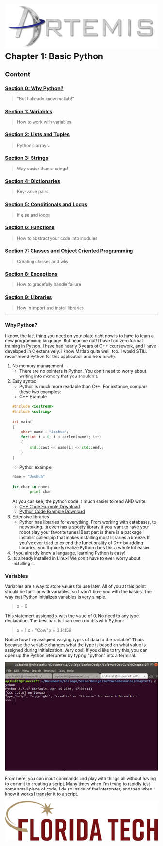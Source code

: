 ![](../images/artemis.png)
Chapter 1: Basic Python
=====

## Content

### [Section 0: Why Python?](#why-python)
> "But I already know matlab!"
### [Section 1: Variables](#variables)
> How to work with variables
### [Section 2: Lists and Tuples](LISTS.md)
> Pythonic arrays
### [Section 3: Strings](STRINGS.md)
> Way easier than c-srings!
### [Section 4: Dictionaries](DICTS.md)
> Key-value pairs
### [Section 5: Conditionals and Loops](LOOPS.md)
> If else and loops
### [Section 6: Functions](FUNC.md)
> How to abstract your code into modules
### [Section 7: Classes and Object Oriented Programming](CLASS.md)
> Creating classes and why
### [Section 8: Exceptions](TRYCATCH.md)
> How to gracefully handle failure
### [Section 9: Libraries](LIBRARIES.md)
> How in import and install libraries
-----

### Why Python?

I know, the last thing you need on your plate right now is to have to learn a new programming language. But hear me out! I have had zero formal training in Python. I have had nearly 3 years of C++ coursework, and I have developed in C extensively. I know Matlab quite well, too. I would STILL recommend Python for this application and here is why:

1. No memory management
	* There are no pointers in Python. You don't need to worry about writing into memory that you shouldn't.
2. Easy syntax
	* Python is much more readable than C++. For instance, compare these two examples:
	* C++ Example
	```c++
	#include <iostream>
	#include <cstring>

	int main()
	{
		char* name = "Joshua";
		for(int i = 0; i < strlen(name); i++)
		{
			std::cout << name[i] << std::endl;
		}
	}
	```
	* Python example
	```python
	name = "Joshua"

	for char in name:
    		print char
	```
	As you can see, the python code is much easier to read AND write.
	* [C++ Code Example Download](name.cpp)
	* [Python Code Example Download](name.py)
3. Extensive libraries
	* Python has libraries for everything. From working with databases, to networking...it even has a spotify library if you want to have your robot play your favorite tunes! Best part is there is a package installer called pip that makes installing most libraries a breeze. If you've ever tried to extend the functionality of C++ by adding libraries, you'll quickly realize Python does this a whole lot easier.
4. If you already know a language, learning Python is easy!
5. Its already installed in Linux! We don't have to even worry about installing it.

### Variables

Variables are a way to store values for use later. All of you at this point should be familiar with variables, so I won't bore you with the basics. The way that Python initializes variables is very simple.

> x = 0

This statement assigned x with the value of 0. No need to any type declaration. The best part is I can even do this with Python:

> x = 1
> x = "Cow"
> x = 3.14159

Notice how I've assigned varying types of data to the variable? Thats because the variable changes what the type is based on what value is assigned during initialization. Very cool! If you'd like to try this, you can open up the Python interpreter by typing "python" into a terminal.

![](images/interpreter.png)

From here, you can input commands and play with things all without having to commit to creating a script. Many times when I'm trying to rapidly test some small piece of code, I do so inside of the interpreter, and then when I know it works I transfer it to a script.

![](../images/floridatech.png)
